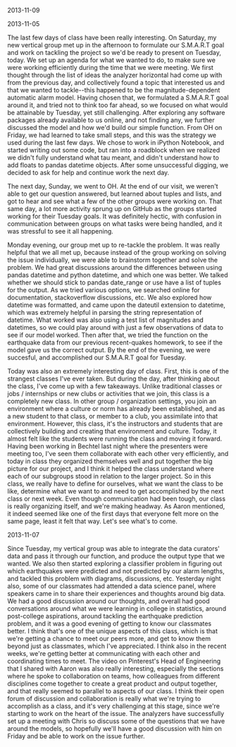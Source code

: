 2013-11-09

2013-11-05

The last few days of class have been really interesting. On Saturday, my new vertical group met up in the afternoon to formulate our S.M.A.R.T goal and work on tackling the project so we'd be ready to present on Tuesday, today. We set up an agenda for what we wanted to do, to make sure we were working efficiently during the time that we were meeting. We first thought through the list of ideas the analyzer horizontal had come up with from the previous day, and collectively found a topic that interested us and that we wanted to tackle--this happened to be the magnitude-dependent automatic alarm model. Having chosen that, we formulated a S.M.A.R.T goal around it, and tried not to think too far ahead, so we focused on what would be attainable by Tuesday, yet still challenging. After exploring any software packages already available to us online, and not finding any, we further discussed the model and how we'd build our simple function. From OH on Friday, we had learned to take small steps, and this was the strategy we used during the last few days. We chose to work in iPython Notebook, and started writing out some code, but ran into a roadblock when we realized we didn't fully understand what tau meant, and didn't understand how to add floats to pandas datetime objects. After some unsuccessful digging, we decided to ask for help and continue work the next day.

The next day, Sunday, we went to OH. At the end of our visit, we weren't able to get our question answered, but learned about tuples and lists, and got to hear and see what a few of the other groups were working on. That same day, a lot more activity sprung up on GitHub as the groups started working for their Tuesday goals. It was definitely hectic, with confusion in communication between groups on what tasks were being handled, and it was stressful to see it all happening. 

Monday evening, our group met up to re-tackle the problem. It was really helpful that we all met up, because instead of the group working on solving the issue individually, we were able to brainstorm together and solve the problem. We had great discussions around the differences between using pandas datetime and python datetime, and which one was better. We talked whether we should stick to pandas date_range or use have a list of tuples for the output. As we tried various options, we searched online for documentation, stackoverflow discussions, etc. We also explored how datetime was formatted, and came upon the dateutil extension to datetime, which was extremely helpful in parsing the string representation of datetime. What worked was also using a test list of magnitudes and datetimes, so we could play around with just a few observations of data to see if our model worked. Then after that, we tried the function on the earthquake data from our previous recent-quakes homework, to see if the model gave us the correct output. By the end of the evening, we were succesful, and accomplished our S.M.A.R.T goal for Tuesday.

Today was also an extremely interesting day of class. First, this is one of the strangest classes I've ever taken. But during the day, after thinking about the class, I've come up with a few takeaways. Unlike traditional classes or jobs / internships or new clubs or activities that we join, this class is a completely new class. In other group / organization settings, you join an environment where a culture or norm has already been established, and as a new student to that class, or member to a club, you assimilate into that environment. However, this class, it's the instructors and students that are collectively building and creating that environment and culture. Today, it almost felt like the students were running the class and moving it forward. Having been working in Bechtel last night where the presenters were meeting too, I've seen them collaborate with each other very efficiently, and today in class they organized themselves well and put together the big picture for our project, and I think it helped the class understand where each of our subgroups stood in relation to the larger project. So in this class, we really have to define for ourselves, what we want the class to be like, determine what we want to and need to get accomplished by the next class or next week. Even though communication had been tough, our class is really organizing itself, and we're making headway. As Aaron mentioned, it indeed seemed like one of the first days that everyone felt more on the same page, least it felt that way. Let's see what's to come.

2013-11-07

Since Tuesday, my vertical group was able to integrate the data curators' data and pass it through our function, and produce the output type that we wanted. We also then started exploring a classifier problem in figuring out which earthquakes were predicted and not predicted by our alarm lengths, and tackled this problem with diagrams, discussions, etc. Yesterday night also, some of our classmates had attended a data science panel, where speakers came in to share their experiences and thoughts around big data. We had a good discussion around our thoughts, and overall had good conversations around what we were learning in college in statistics, around post-college aspirations, around tackling the earthquake prediction problem, and it was a good evening of getting to know our classmates better. I think that's one of the unique aspects of this class, which is that we're getting a chance to meet our peers more, and get to know them beyond just as classmates, which I've appreciated. I think also in the recent weeks, we're getting better at communicating with each other and coordinating times to meet. The video on Pinterest's Head of Engineering that I shared with Aaron was also really interesting, especially the sections where he spoke to collaboration on teams, how colleagues from different disciplines come together to create a great product and output together, and that really seemed to parallel to aspects of our class. I think their open forum of discussion and collaboration is really what we're trying to accomplish as a class, and it's very challenging at this stage, since we're starting to work on the heart of the issue. The analyzers have successfully set up a meeting with Chris so discuss some of the questions that we have around the models, so hopefully we'll have a good discussion with him on Friday and be able to work on the issue further. 
